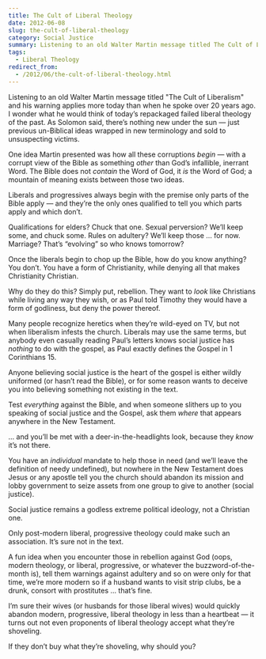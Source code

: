 ```yaml
---
title: The Cult of Liberal Theology
date: 2012-06-08
slug: the-cult-of-liberal-theology
category: Social Justice
summary: Listening to an old Walter Martin message titled The Cult of Liberalism and his warning applies more today than when he spoke over 20 years ago.
tags: 
  - Liberal Theology
redirect_from:
  - /2012/06/the-cult-of-liberal-theology.html
---
```





Listening to an old Walter Martin message titled "The Cult of
Liberalism" and his warning applies more today than when he spoke over
20 years ago. I wonder what he would think of today’s repackaged failed
liberal theology of the past. As Solomon said, there’s nothing new under
the sun — just previous un-Biblical ideas wrapped in new terminology and
sold to unsuspecting victims.

One idea Martin presented was how all these corruptions *begin* — with a
corrupt view of the Bible as something *other* than God’s infallible,
inerrant Word. The Bible does not *contain* the Word of God, it *is* the
Word of God; a mountain of meaning exists between those two ideas.

Liberals and progressives always begin with the premise only parts of
the Bible apply — and they’re the only ones qualified to tell you which
parts apply and which don’t.

Qualifications for elders? Chuck that one. Sexual perversion? We’ll keep
some, and chuck some. Rules on adultery? We’ll keep those … for now.
Marriage? That’s “evolving” so who knows tomorrow?

Once the liberals begin to chop up the Bible, how do you know anything?
You don’t. You have a form of Christianity, while denying all that makes
Christianity Christian.

Why do they do this? Simply put, rebellion. They want to *look* like
Christians while living any way they wish, or as Paul told Timothy they
would have a form of godliness, but deny the power thereof.

Many people recognize heretics when they’re wild-eyed on TV, but not
when liberalism infests the church. Liberals may use the same terms, but
anybody even casually reading Paul’s letters knows social justice has
*nothing* to do with the gospel, as Paul exactly defines the Gospel in 1
Corinthians 15.

Anyone believing social justice is the heart of the gospel is either
wildly uniformed (or hasn’t read the Bible), or for some reason wants to
deceive you into believing something not existing in the text.

Test *everything* against the Bible, and when someone slithers up to you
speaking of social justice and the Gospel, ask them *where* that appears
anywhere in the New Testament.

… and you’ll be met with a deer-in-the-headlights look, because they
*know* it’s not there.

You have an *individual* mandate to help those in need (and we’ll leave
the definition of needy undefined), but nowhere in the New Testament
does Jesus or any apostle tell you the church should abandon its mission
and lobby government to seize assets from one group to give to another
(social justice).

Social justice remains a godless extreme political ideology, not a
Christian one.

Only post-modern liberal, progressive theology could
make such an association. It’s sure not in the text.

A fun idea when you encounter those in rebellion against God (oops, modern theology,
or liberal, progressive, or whatever the buzzword-of-the-month is), tell
them warnings against adultery and so on were only for that time, we’re
more modern so if a husband wants to visit strip clubs, be a drunk,
consort with prostitutes … that’s fine.

I’m sure their wives (or husbands for those liberal wives) would quickly
abandon modern, progressive, liberal theology in less than a heartbeat —
it turns out not even proponents of liberal theology accept what they’re
shoveling.

If they don’t buy what they’re shoveling, why should you?

